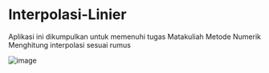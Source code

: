 # Interpolasi-Linier
Aplikasi ini dikumpulkan untuk memenuhi tugas Matakuliah Metode Numerik
Menghitung interpolasi sesuai rumus

![image](https://github.com/user-attachments/assets/bb6a9057-c92e-42e1-8527-1b14ab09e1a4)
